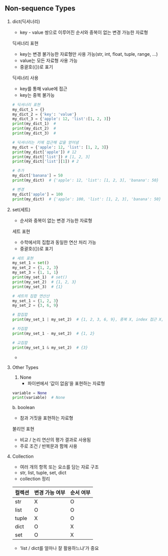 ## Non-sequence Types

1. dict(딕셔너리)
    - key - value 쌍으로 이루어진 순서와 중복이 없는 변경 가능한 자료형
    
    딕셔너리 표현
    
    - key는 변경 불가능한 자료형만 사용 가능(str, int, float, tuple, range, …)
    - value는 모든 자료형 사용 가능
    - 중괄호({})로 표기
    
    딕셔너리 사용
    
    - key를 통해 value에 접근
    - key는 중복 불가능
    
    ```python
    # 딕셔너리 표현
    my_dict_1 = {}
    my_dict_2 = {'key': 'value'}
    my_dict_3 = {'apple': 12, 'list':[1, 2, 3]}
    print(my_dict_1)  # 
    print(my_dict_2)  # 
    print(my_dict_3)  # 
    
    # 딕셔너리는 키에 접근해 값을 얻어냄
    my_dict = {'apple': 12, 'list': [1, 2, 3]}
    print(my_dict['apple']) # 12
    print(my_dict['list']) # [1, 2, 3]
    print(my_dict['list'][1]) # 2
    
    # 추가
    my_dict['banana'] = 50
    print(my_dict)  # {'apple': 12, 'list': [1, 2, 3], 'banana': 50}
    
    # 변경
    my_dict['apple'] = 100
    print(my_dict)  # {'apple': 100, 'list': [1, 2, 3], 'banana': 50}
    
    ```
    
2. set(세트)
    - 순서와 중복이 없는 변경 가능한 자료형
    
    세트 표현
    
    - 수학에서의 집합과 동일한 연산 처리 가능
    - 중괄호({})로 표기
    
    ```python
    # 세트 표현
    my_set_1 = set()
    my_set_2 = {1, 2, 3}
    my_set_3 = {1, 1, 1}
    print(my_set_1)  # set()
    print(my_set_2)  # {1, 2, 3}
    print(my_set_3)  # {1}
    
    # 세트의 집합 연산산
    my_set_1 = {1, 2, 3}
    my_set_2 = {3, 6, 9}
    
    # 합집합
    print(my_set_1 | my_set_2)  # {1, 2, 3, 6, 9}, 중복 X, index 접근 X, 순서 X
    
    # 차집합
    print(my_set_1 - my_set_2)  # {1, 2}
    
    # 교집합
    print(my_set_1 & my_set_2)  # {3}
    
    ```
    
    - 
3. Other Types
    1. None
        - 파이썬에서 ‘값이 없음’을 표현하는 자료형
    
    ```python
    variable = None
    print(variable)  # None
    ```
    
    b.  boolean
    
    - 참과 거짓을 표현하는 자료형
    
    불리언 표현
    
    - 비교 / 논리 연산의 평가 결과로 사용됨
    - 주로 조건 / 반복문과 함께 사용

1. Collection
    - 여러 개의 항목 또는 요소를 담는 자료 구조
    - str, list, tuple, set, dict
    - collection 정리
    
    | 컬렉션 | 변경 가능 여부 | 순서 여부 |
    | --- | --- | --- |
    | str | X | O |
    | list | O | O |
    | tuple | X | O |
    | dict | O | X |
    | set | O | X |
    - ‘list / dict를 얼마나 잘 활용하느냐’가 중요
